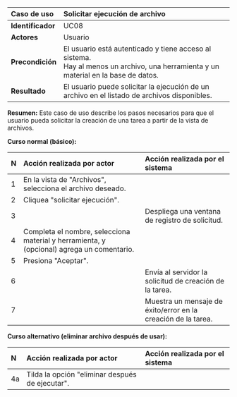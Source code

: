 | **Caso de uso**   | **Solicitar ejecución de archivo**                                                                                                      |
| :---------------- | :-------------------------------------------------------------------------------------------------------------------------------------- |
| **Identificador** | UC08                                                                                                                                    |
| **Actores**       | Usuario                                                                                                                                 |
| **Precondición**  | El usuario está autenticado y tiene acceso al sistema.<br />Hay al menos un archivo, una herramienta y un material en la base de datos. |
| **Resultado**     | El usuario puede solicitar la ejecución de un archivo en el listado de archivos disponibles.                                            |

**Resumen:**
Este caso de uso describe los pasos necesarios para que el usuario pueda solicitar la creación de una tarea a partir de la vista de archivos.

**Curso normal (básico):**

| **N** | **Acción realizada por actor**                                                            | **Acción realizada por el sistema**                           |
| :---- | :---------------------------------------------------------------------------------------- | :------------------------------------------------------------ |
| 1     | En la vista de "Archivos", selecciona el archivo deseado.                                 |                                                               |
| 2     | Cliquea "solicitar ejecución".                                                            |                                                               |
| 3     |                                                                                           | Despliega una ventana de registro de solicitud.               |
| 4     | Completa el nombre, selecciona material y herramienta, y (opcional) agrega un comentario. |                                                               |
| 5     | Presiona "Aceptar".                                                                       |                                                               |
| 6     |                                                                                           | Envía al servidor la solicitud de creación de la tarea.       |
| 7     |                                                                                           | Muestra un mensaje de éxito/error en la creación de la tarea. |

**Curso alternativo (eliminar archivo después de usar):**

| **N** | **Acción realizada por actor**                  | **Acción realizada por el sistema** |
| :---- | :---------------------------------------------- | :---------------------------------- |
| 4a    | Tilda la opción "eliminar después de ejecutar". |                                     |

